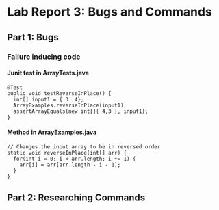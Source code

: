 # Lab Report 3: Bugs and Commands
## Part 1: Bugs
### Failure inducing code
#### Junit test in ArrayTests.java
```
@Test 
public void testReverseInPlace() {
  int[] input1 = { 3 ,4};
  ArrayExamples.reverseInPlace(input1);
  assertArrayEquals(new int[]{ 4,3 }, input1);
}
```
#### Method in ArrayExamples.java
```
// Changes the input array to be in reversed order
static void reverseInPlace(int[] arr) {
  for(int i = 0; i < arr.length; i += 1) {
    arr[i] = arr[arr.length - i - 1];
  }
}
```
## Part 2: Researching Commands
